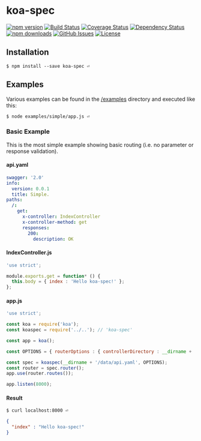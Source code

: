 # koa-spec

[![npm version](https://img.shields.io/npm/v/koa-spec.svg)](https://www.npmjs.com/package/koa-spec)
[![Build Status](https://travis-ci.org/luxe-eng/koa-spec.svg?branch=master)](https://travis-ci.org/luxe-eng/koa-spec)
[![Coverage Status](https://coveralls.io/repos/github/luxe-eng/koa-spec/badge.svg?branch=master)](https://coveralls.io/github/luxe-eng/koa-spec?branch=master)
[![Dependency Status](https://david-dm.org/luxe-eng/koa-spec.svg)](https://david-dm.org/luxe-eng/koa-spec)
[![npm downloads](https://img.shields.io/npm/dm/koa-spec.svg)](https://www.npmjs.com/package/koa-spec)
[![GitHub Issues](https://img.shields.io/github/issues/luxe-eng/koa-spec.svg)](https://github.com/luxe-eng/koa-spec/issues?q=is%3Aopen)
[![License](https://img.shields.io/npm/l/koa-spec.svg)](LICENSE.txt)


## Installation

```
$ npm install --save koa-spec ⏎
```

## Examples

Various examples can be found in the [/examples](/examples) directory and executed like this:
```bash
$ node examples/simple/app.js ⏎
```

### Basic Example
This is the most simple example showing basic routing (i.e. no parameter or response validation).

#### api.yaml
```yaml
swagger: '2.0'
info:
  version: 0.0.1
  title: Simple.
paths:
  /:
    get:
      x-controller: IndexController
      x-controller-method: get
      responses:
        200:
          description: OK
```

#### IndexController.js
```javascript
'use strict';

module.exports.get = function* () {
  this.body = { index : 'Hello koa-spec!' };
};
```

#### app.js
```javascript
'use strict';

const koa = require('koa');
const koaspec = require('../..'); // 'koa-spec'

const app = koa();

const OPTIONS = { routerOptions : { controllerDirectory : __dirname + '/controllers' } };

const spec = koaspec(__dirname + '/data/api.yaml', OPTIONS);
const router = spec.router();
app.use(router.routes());

app.listen(8000);
```

#### Result
```bash
$ curl localhost:8000 ⏎
```
```json
{
  "index" : "Hello koa-spec!"
}
```
